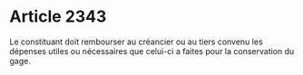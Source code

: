 # Article 2343

Le constituant doit rembourser au créancier ou au tiers convenu les dépenses utiles ou nécessaires que celui-ci a faites pour la conservation du gage.